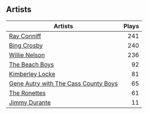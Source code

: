 ## Artists
Artists | Plays 
----- | -----: 
[Ray Conniff](/artists/ray-conniff-104848) | 241
[Bing Crosby](/artists/bing-crosby-1864) | 240
[Willie Nelson](/artists/willie-nelson-631) | 236
[The Beach Boys](/artists/the-beach-boys-3455) | 92
[Kimberley Locke](/artists/kimberley-locke-122102) | 81
[Gene Autry with The Cass County Boys](/artists/gene-autry-with-the-cass-county-boys-120868) | 65
[The Ronettes](/artists/the-ronettes-89545) | 61
[Jimmy Durante](/artists/jimmy-durante-13750) | 11

